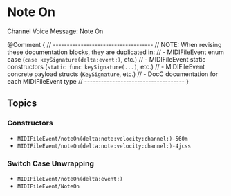 # Note On

Channel Voice Message: Note On

@Comment {
    // ------------------------------------
    // NOTE: When revising these documentation blocks, they are duplicated in:
    //   - MIDIFileEvent enum case (`case keySignature(delta:event:)`, etc.)
    //   - MIDIFileEvent static constructors (`static func keySignature(...)`, etc.)
    //   - MIDIFileEvent concrete payload structs (`KeySignature`, etc.)
    //   - DocC documentation for each MIDIFileEvent type
    // ------------------------------------
}

## Topics

### Constructors

- ``MIDIFileEvent/noteOn(delta:note:velocity:channel:)-560m``
- ``MIDIFileEvent/noteOn(delta:note:velocity:channel:)-4jcss``

### Switch Case Unwrapping

- ``MIDIFileEvent/noteOn(delta:event:)``
- ``MIDIFileEvent/NoteOn``
